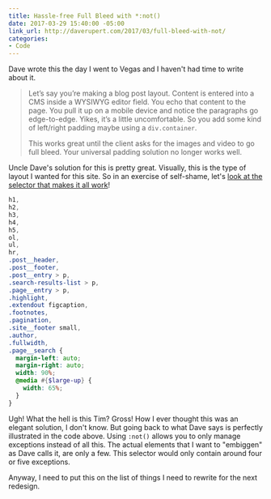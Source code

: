 ```yaml
---
title: Hassle-free Full Bleed with *:not()
date: 2017-03-29 15:40:00 -05:00
link_url: http://daverupert.com/2017/03/full-bleed-with-not/
categories:
- Code
---
```


Dave wrote this the day I went to Vegas and I haven't had time to write about it.

> Let’s say you’re making a blog post layout. Content is entered into a CMS inside a WYSIWYG editor field. You echo that content to the page. You pull it up on a mobile device and notice the paragraphs go edge-to-edge. Yikes, it’s a little uncomfortable. So you add some kind of left/right padding maybe using a `div.container`.
>
> This works great until the client asks for the images and video to go full bleed. Your universal padding solution no longer works well.

Uncle Dave's solution for this is pretty great. Visually, this is the type of layout I wanted for this site. So in an exercise of self-shame, let's [look at the selector that makes it all work](https://github.com/smithtimmytim/theboldreport.net/blob/master/_assets/stylesheets/_layout/_maincontent.scss#L429)!

```scss
h1,
h2,
h3,
h4,
h5,
ol,
ul,
hr,
.post__header,
.post__footer,
.post__entry > p,
.search-results-list > p,
.page__entry > p,
.highlight,
.extendout figcaption,
.footnotes,
.pagination,
.site__footer small,
.author,
.fullwidth,
.page__search {
  margin-left: auto;
  margin-right: auto;
  width: 90%;
  @media #{$large-up} {
    width: 65%;
  }
}
```

Ugh! What the hell is this Tim? Gross! How I ever thought this was an elegant solution, I don't know. But going back to what Dave says is perfectly illustrated in the code above. Using `:not()` allows you to only manage exceptions instead of all this. The actual elements that I want to "embiggen" as Dave calls it, are only a few. This selector would only contain around four or five exceptions.

Anyway, I need to put this on the list of things I need to rewrite for the next redesign.
